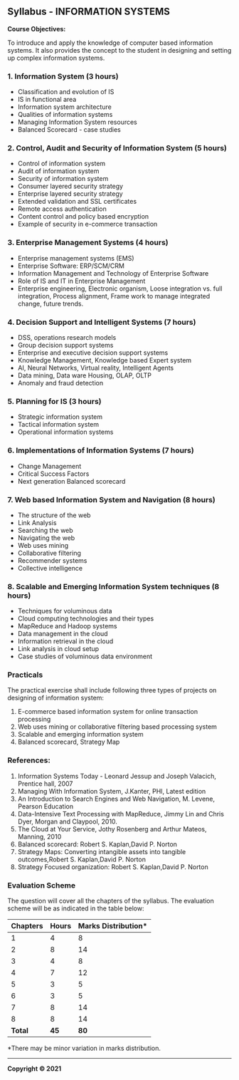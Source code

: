## Syllabus - INFORMATION SYSTEMS

**Course Objectives:**

To introduce and apply the knowledge of computer based information systems. It also provides the concept to the student in designing and setting up complex information systems.

### 1. Information System (3 hours)

* Classification and evolution of IS
* IS in functional area
* Information system architecture
* Qualities of information systems
* Managing Information System resources
* Balanced Scorecard - case studies

### 2. Control, Audit and Security of Information System (5 hours)

* Control of information system
* Audit of information system
* Security of information system
* Consumer layered security strategy
* Enterprise layered security strategy
* Extended validation and SSL certificates
* Remote access authentication
* Content control and policy based encryption
* Example of security in e-commerce transaction

### 3. Enterprise Management Systems (4 hours)

* Enterprise management systems (EMS)
* Enterprise Software: ERP/SCM/CRM
* Information Management and Technology of Enterprise Software
* Role of IS and IT in Enterprise Management
* Enterprise engineering, Electronic organism, Loose integration vs. full integration, Process alignment, Frame work to manage integrated change, future trends.

### 4. Decision Support and Intelligent Systems (7 hours)

* DSS, operations research models
* Group decision support systems
* Enterprise and executive decision support systems
* Knowledge Management, Knowledge based Expert system
* AI, Neural Networks, Virtual reality, Intelligent Agents
* Data mining, Data ware Housing, OLAP, OLTP
* Anomaly and fraud detection

### 5. Planning for IS (3 hours)

* Strategic information system
* Tactical information system
* Operational information systems

### 6. Implementations of Information Systems (7 hours)

* Change Management
* Critical Success Factors
* Next generation Balanced scorecard

### 7. Web based Information System and Navigation (8 hours)

* The structure of the web
* Link Analysis
* Searching the web
* Navigating the web
* Web uses mining
* Collaborative filtering
* Recommender systems
* Collective intelligence

### 8. Scalable and Emerging Information System techniques (8 hours)

* Techniques for voluminous data
* Cloud computing technologies and their types
* MapReduce and Hadoop systems
* Data management in the cloud
* Information retrieval in the cloud
* Link analysis in cloud setup
* Case studies of voluminous data environment

### Practicals

The practical exercise shall include following three types of projects on designing of information system:

1. E-commerce based information system for online transaction processing
2. Web uses mining or collaborative filtering based processing system
3. Scalable and emerging information system
4. Balanced scorecard, Strategy Map

### References:

1. Information Systems Today - Leonard Jessup and Joseph Valacich, Prentice hall, 2007
2. Managing With Information System, J.Kanter, PHI, Latest edition
3. An Introduction to Search Engines and Web Navigation, M. Levene, Pearson Education
4. Data-Intensive Text Processing with MapReduce, Jimmy Lin and Chris Dyer, Morgan and Claypool, 2010.
5. The Cloud at Your Service, Jothy Rosenberg and Arthur Mateos, Manning, 2010
6. Balanced scorecard: Robert S. Kaplan,David P. Norton
7. Strategy Maps: Converting intangible assets into tangible outcomes,Robert S. Kaplan,David P. Norton
8. Strategy Focused organization: Robert S. Kaplan,David P. Norton

### Evaluation Scheme

The question will cover all the chapters of the syllabus. The evaluation scheme will be as indicated in the table below:

| Chapters | Hours | Marks Distribution* |
|---|---|---|
| 1 | 4 | 8 |
| 2 | 8 | 14 |
| 3 | 4 | 8 |
| 4 | 7 | 12 |
| 5 | 3 | 5 |
| 6 | 3 | 5 |
| 7 | 8 | 14 |
| 8 | 8 | 14 |
| **Total** | **45** | **80** |

*There may be minor variation in marks distribution.

***

**Copyright © 2021** 

